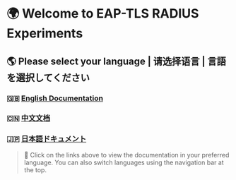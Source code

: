 # 🌍 Welcome to EAP-TLS RADIUS Experiments

## 🌎 Please select your language | 请选择语言 | 言語を選択してください

### 🇬🇧 [English Documentation](en/)
### 🇨🇳 [中文文档](zh/)
### 🇯🇵 [日本語ドキュメント](ja/)



> 📌 Click on the links above to view the documentation in your preferred language.
> You can also switch languages using the navigation bar at the top.

